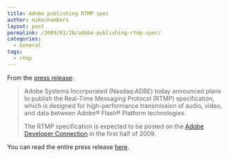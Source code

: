```yaml
---
title: Adobe publishing RTMP spec
author: mikechambers
layout: post
permalink: /2009/01/20/adobe-publishing-rtmp-spec/
categories:
  - General
tags:
  - rtmp
---
```



From the [press release][1]:

> Adobe Systems Incorporated (Nasdaq:ADBE) today announced plans to publish the Real-Time Messaging Protocol (RTMP) specification, which is designed for high-performance transmission of audio, video, and data between Adobe® Flash® Platform technologies.
> 
> The RTMP specification is expected to be posted on the [Adobe Developer Connection][2] in the first half of 2009.

You can read the entire press release [here][1].

 [1]: http://www.adobe.com/aboutadobe/pressroom/pressreleases/200901/012009RTMP.html
 [2]: http://www.adobe.com/devnet/rtmp